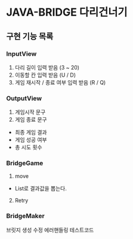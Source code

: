 # JAVA-BRIDGE 다리건너기

## 구현 기능 목록
### InputView
1. 다리 길이 입력 받음 (3 ~ 20)   
2. 이동할 칸 입력 받음 (U / D)
3. 게임 재시작 / 종료 여부 입력 받음 (R / Q)

### OutputView
1. 게임시작 문구
2. 게임 종료 문구
- 최종 게임 결과
- 게임 성공 여부
- 총 시도 횟수

### BridgeGame
1. move
- List로 결과값을 뽑는다.
2. Retry

### BridgeMaker


브릿지 생성 수정
에러핸들링
테스트코드
